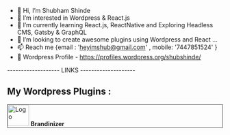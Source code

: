 - 👋 Hi, I’m Shubham Shinde
- 👀 I’m interested in Wordpress & React.js
- 🌱 I’m currently learning React.js, ReactNative and Exploring Headless CMS, Gatsby & GraphQL
- 💞️ I’m looking to create awesome plugins using Wordpress and React ...
- 📫 Reach me {email : 'heyimshub@gmail.com' , mobile: '7447851524' }
- 👀 Wordpress Profile - https://profiles.wordpress.org/shubshinde/

------------------- LINKS --------------------

## My Wordpress Plugins : 

<div style="border: 1px solid #444;">
  <img src="https://ps.w.org/brandinizer/assets/icon-256x256.png?rev=2560894" width="50" title="Logo"> <b>Brandinizer</b>
</div>


